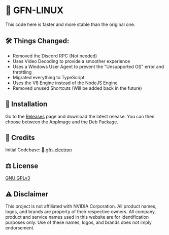 # 🚀 GFN-LINUX

This code here is faster and more stable than the original one.

## 🛠️ Things Changed:

- Removed the Discord RPC (Not needed)
- Uses Video Decoding to provide a smoother experience
- Uses a Windows User Agent to prevent the "Unsupported OS" error and throttling
- Migrated everything to TypeScript
- Uses the V8 Engine instead of the NodeJS Engine
- Removed unused Shortcuts (Will be added back in the future)

## 📑 Installation
Go to the [Releases](https://github.com/Wuemeli/gfn-linux/releases) page and download the latest release. 
You can then choose between the AppImage and the Deb Package.

## 👥 Credits
Initial Codebase: [🔗 gfn-electron](https://github.com/hmlendea/gfn-electron)

## ⚖️ License
[GNU GPLv3](https://choosealicense.com/licenses/gpl-3.0/)

## ⚠️ Disclaimer
This project is not affiliated with NVIDIA Corporation. All product names, logos, and brands are property of their respective owners. All company, product and service names used in this website are for identification purposes only. Use of these names, logos, and brands does not imply endorsement.
